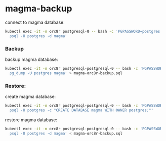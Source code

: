 # magma-backup

connect to magma database:
```bash
kubectl exec -it -n orc8r postgresql-0 -- bash -c 'PGPASSWORD=postgres \
  psql -U postgres -d magma'
```

### Backup

backup magma database:
```bash
kubectl exec -it -n orc8r postgresql-postgresql-0 -- bash -c 'PGPASSWORD=postgres \
  pg_dump -U postgres magma' > magma-orc8r-backup.sql
```

### Restore:

create magma database:
```bash
kubectl exec -it -n orc8r postgresql-postgresql-0 -- bash -c 'PGPASSWORD=postgres \
  psql -U postgres -c "CREATE DATABASE magma WITH OWNER postgres;"'
```

restore magma database:
```bash
kubectl exec -it -n orc8r postgresql-postgresql-0 -- bash -c 'PGPASSWORD=postgres \
  psql -U postgres -d magma' < magma-orc8r-backup.sql
```
